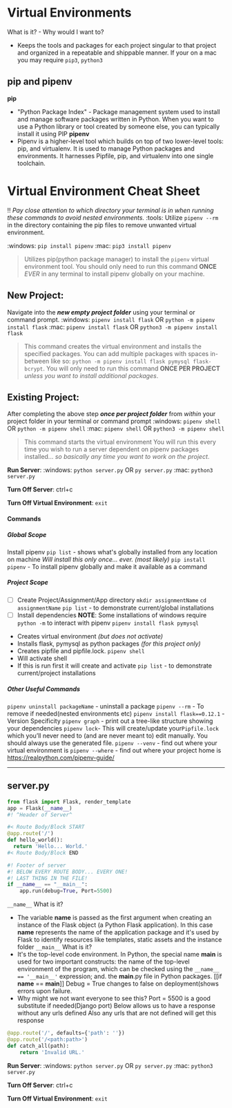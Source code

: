 # Virtual Environments 
What is it? - Why would I want to?
- Keeps the tools and packages for each project singular to that project and organized in a repeatable and shippable manner.
If your on a mac you may require `pip3`, `python3`
## pip and pipenv
__pip__ 
- "Python Package Index" - Package management system used to install and manage software packages written in Python. When you want to use a Python library or tool created by someone else, you can typically install it using PIP
__pipenv__ 
- Pipenv is a higher-level tool which builds on top of two lower-level tools: pip, and virtualenv. It is used to manage Python packages and environments. It harnesses Pipfile, pip, and virtualenv into one single toolchain.

# **__Virtual Environment Cheat Sheet__** 
:bangbang: *Pay close attention to which directory your terminal is in when running these commands to avoid nested environments.*
:tools: Utilize `pipenv --rm` in the directory containing the pip files to remove unwanted virtual environment. 

:windows:  `pip install pipenv` 
:mac:  `pip3 install pipenv`
> Utilizes pip(python package manager) to install the `pipenv` virtual environment tool.
> You should only need to run this command **__ONCE__** *EVER* in any terminal to install pipenv globally on your machine.

## __New Project__:
Navigate into the *__new empty project folder__* using your terminal or command prompt.
:windows:  `pipenv install flask` OR `python -m pipenv install flask`
:mac:  `pipenv install flask` OR `python3 -m pipenv install flask`
> This command creates the virtual environment and installs the specified packages.
> You can add multiple packages with spaces in-between like so:
>  `python -m pipenv install flask pymysql flask-bcrypt`.
> You will only need to run this command __ONCE PER PROJECT__ *unless you want to install additional packages*.

## __Existing Project__:
After completing the above step *__once per project folder__* from *within* your project folder in your terminal or command prompt
:windows:  `pipenv shell` OR `python -m pipenv shell`
:mac:  `pipenv shell` OR `python3 -m pipenv shell`
> This command starts the virtual environment
> You will run this every time you wish to run a server dependent on pipenv packages installed... *so basically any time you want to work on the project*.

**__Run Server__**:
:windows:  `python server.py` OR `py server.py`
:mac:  `python3 server.py` 

**__Turn Off Server__**:
ctrl+c

**__Turn Off Virtual Environment__**:
`exit`
#### Commands
##### Global Scope
Install pipenv
`pip list` - shows what's globally installed from any location on machine
*Will install this only once... ever. (most likely)*
`pip install pipenv` - To install pipenv globally and make it available as a command
##### Project Scope
- [ ] Create Project/Assignment/App directory
`mkdir assignmentName` 
`cd assignmentName`
`pip list` - to demonstrate current/global installations
- [ ] Install dependencies
__NOTE__: Some installations of windows require `python -m`  to interact with pipenv
`pipenv install flask pymysql` 
- Creates virtual environment *(but does not activate)*
- Installs flask, pymysql as python packages *(for this project only)*
- Creates pipfile and pipfile.lock. 
`pipenv shell ` 
- Will activate shell
- If this is run first it will create and activate
`pip list` - to demonstrate current/project installations

##### Other Useful Commands
`pipenv uninstall packageName` - uninstall a package
`pipenv --rm` - To remove if needed(nested environments etc)
`pipenv install flask==0.12.1` - Version Specificity
`pipenv graph` - print out a tree-like structure showing your dependencies
`pipenv lock`- This will create/update your`Pipfile.lock` which you’ll never need to (and are never meant to) edit manually. You should always use the generated file.
`pipenv --venv` - find out where your virtual environment is
`pipenv --where` - find out where your project home is
https://realpython.com/pipenv-guide/

---
## server.py
```python
from flask import Flask, render_template
app = Flask(__name__)
#! ^Header of Server^

#< Route Body/Block START
@app.route('/')
def hello_world():
  return 'Hello... World.'
#< Route Body/Block END

#! Footer of server
#! BELOW EVERY ROUTE BODY... EVERY ONE!
#! LAST THING IN THE FILE!
if __name__ == "__main__":
    app.run(debug=True, Port=5500)
```
`__name__` What is it?  
- The variable __name__ is passed as the first argument when creating an instance of the Flask object (a Python Flask application). In this case __name__ represents the name of the application package and it's used by Flask to identify resources like templates, static assets and the instance folder
`__main__` What is it?
- It's the top-level code environment. In Python, the special name __main__ is used for two important constructs: the name of the top-level environment of the program, which can be checked using the `__name__ == '__main__'` expression; and. the __main__.py file in Python packages.
[[if __name__ == __main__]]
Debug = True changes to false on deployment(shows errors upon failure.
- Why might we not want everyone to see this?
Port = 5500 is a good substitute if needed(Django port)
Below allows us to have a response without any urls defined
Also any urls that are not defined will get this response
```python
@app.route('/', defaults={'path': ''})
@app.route('/<path:path>')
def catch_all(path):
    return 'Invalid URL.'
```

 **__Run Server__**:
:windows:  `python server.py` OR `py server.py`
:mac:  `python3 server.py` 

**__Turn Off Server__**:
ctrl+c

**__Turn Off Virtual Environment__**:
`exit`